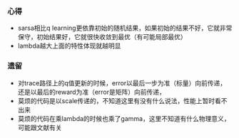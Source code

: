 ### 心得 ###

- sarsa相比q learning更依靠初始的随机结果，如果初始的结果不好，它就非常保守，初始结果好，它就很快收敛到最优（有可能局部最优）
- lambda越大上面的特性体现就越明显



### 遗留 ###

- 对trace路径上的q值更新的时候，error以最后一步为准（标量）向前传递，还是以最后的reward为准（error是矩阵）向前传递，
- 莫烦的代码是以scale传递的，不知道这里有没有什么说法，性能上暂时看不出来
- 莫烦的代码在乘lambda的时候也乘了gamma，这里不知道有什么物理意义，可能跟文献有关

